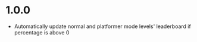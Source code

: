 # 1.0.0
- Automatically update normal and platformer mode levels' leaderboard if percentage is above 0